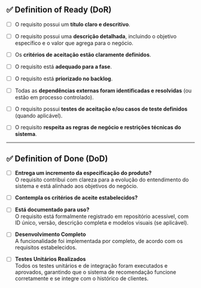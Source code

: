 ## ✅ Definition of Ready (DoR)

- [ ] O requisito possui um **título claro e descritivo**.

- [ ] O requisito possui uma **descrição detalhada**, incluindo o objetivo específico e o valor que agrega para o negócio.

- [ ] Os **critérios de aceitação estão claramente definidos**.

- [ ] O requisito está **adequado para a fase**.

- [ ] O requisito está **priorizado no backlog**.

- [ ] Todas as **dependências externas foram identificadas e resolvidas** (ou estão em processo controlado).

- [ ] O requisito possui **testes de aceitação e/ou casos de teste definidos** (quando aplicável).

- [ ] O requisito **respeita as regras de negócio e restrições técnicas do sistema**.

---

## ✅ Definition of Done (DoD)

- [ ] **Entrega um incremento da especificação do produto?**  
  O requisito contribui com clareza para a evolução do entendimento do sistema e está alinhado aos objetivos do negócio.

- [ ] **Contempla os critérios de aceite estabelecidos?**

- [ ] **Está documentado para uso?**  
  O requisito está formalmente registrado em repositório acessível, com ID único, versão, descrição completa e modelos visuais (se aplicável).

- [ ] **Desenvolvimento Completo**  
  A funcionalidade foi implementada por completo, de acordo com os requisitos estabelecidos.

- [ ] **Testes Unitários Realizados**  
  Todos os testes unitários e de integração foram executados e aprovados, garantindo que o sistema de recomendação funcione corretamente e se integre com o histórico de clientes.
